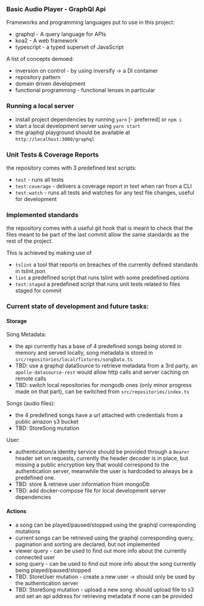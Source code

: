 ### Basic Audio Player - GraphQl Api

Frameworks and programming languages put to use in this project:

  - graphql - A query language for APIs
  - koa2 - A web framework
  - typescript - a typed superset of JavaScript 

A list of concepts demoed:

  - inversion on control - by using inversify -> a DI container
  - repository pattern
  - domain driven development
  - functional programming - functional lenses in particular


### Running a local server

  - install project dependencies by running `yarn` [- preferred] or `npm i` 
  - start a local development server using `yarn start`
  - the graphql playground should be available at `http://localhost:3000/graphql`


### Unit Tests & Coverage Reports

the repository comes with 3 predefined test scripts:

  - `test` - runs all tests
  - `test:coverage` - delivers a coverage report in text when ran from a CLI
  - `test:watch` - runs all tests and watches for any test file changes, useful for development
  
### Implemented standards

the repository comes with a useful git hook that is meant to check that the files meant to be part of the last commit
allow the same standards as the rest of the project.

This is achieved by making use of

  - `tslint` a tool that reports on breaches of the currently defined standards in tslint.json
  - `lint` a predefined script that runs tslint with some predefined options
  - `test:staged` a predefined script that runs unit tests related to files staged for commit
  
### Current state of development and future tasks:

#### Storage

Song Metadata:
  - the api currently has a base of 4 predefined songs being stored in memory and served locally,
   song metadata is stored in `src/repositories/local/fixtures/songData.ts`
  - TBD: use a graphql dataSource to retrieve metadata from a 3rd party, an `apollo-datasource-rest` would allow http calls and server caching on remote calls
  - TBD: switch local repositories for mongodb ones (only minor progress made on that part), can be switched from `src/repositories/index.ts`

Songs (audio files):
  - the 4 predefined songs have a url attached with credentials from a public amazon s3 bucket
  - TBD: StoreSong mutation

User:
  - authentication/a identity service should be provided through a `Bearer` header set on requests,
  currently the header decoder is in place, but missing a public encryption key that would correspond to the authentication server,
  meanwhile the user is hardcoded to always be a predefined one.
  - TBD: store & retrieve user information from mongoDb  
  - TBD: add docker-compose file for local development server dependencies  

#### Actions

- a song can be played/paused/stopped using the graphql corresponding mutations
- current songs can be retrieved using the graphql corresponding query, pagination and sorting are declared, but not implemented
- viewer query - can be used to find out more info about the currently connected user
- song query - can be used to find out more info about the song currently being played/paused/stopped
- TBD: StoreUser mutation - create a new user -> should only be used by the authentication server
- TBD: StoreSong mutation - upload a new song: should upload file to s3 and set an api address for retrieving metadata if none can be provided
